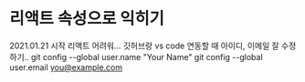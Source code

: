 # 리액트 속성으로 익히기
2021.01.21 시작
리액트 어려워...
깃허브랑 vs code 연동할 때 아이디, 이메일 잘 수정하기.. 
git config --global user.name "Your Name"
git config --global user.email you@example.com